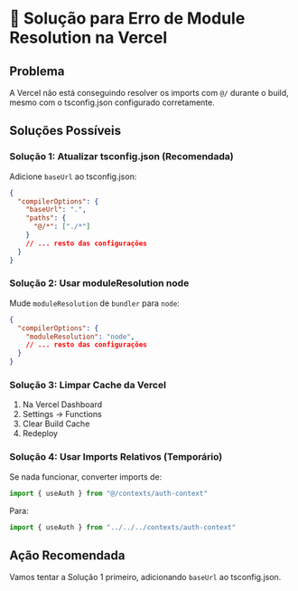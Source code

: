 # 🚨 Solução para Erro de Module Resolution na Vercel

## Problema
A Vercel não está conseguindo resolver os imports com `@/` durante o build, mesmo com o tsconfig.json configurado corretamente.

## Soluções Possíveis

### Solução 1: Atualizar tsconfig.json (Recomendada)
Adicione `baseUrl` ao tsconfig.json:

```json
{
  "compilerOptions": {
    "baseUrl": ".",
    "paths": {
      "@/*": ["./*"]
    }
    // ... resto das configurações
  }
}
```

### Solução 2: Usar moduleResolution node
Mude `moduleResolution` de `bundler` para `node`:

```json
{
  "compilerOptions": {
    "moduleResolution": "node",
    // ... resto das configurações
  }
}
```

### Solução 3: Limpar Cache da Vercel
1. Na Vercel Dashboard
2. Settings → Functions
3. Clear Build Cache
4. Redeploy

### Solução 4: Usar Imports Relativos (Temporário)
Se nada funcionar, converter imports de:
```typescript
import { useAuth } from "@/contexts/auth-context"
```
Para:
```typescript
import { useAuth } from "../../../contexts/auth-context"
```

## Ação Recomendada
Vamos tentar a Solução 1 primeiro, adicionando `baseUrl` ao tsconfig.json.